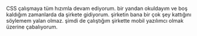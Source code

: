 CSS çalışmaya tüm hızımla devam ediyorum. bir yandan okuldayım ve boş kaldığım zamanlarda da şirkete gidiyorum. şirketin bana bir çok şey kattığını söylemem yalan olmaz. şimdi de çalıştığım şirkette mobil yazılımcı olmak üzerine çabalıyorum.